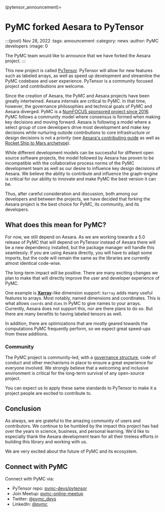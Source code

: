 (pytensor_announcement)=
# PyMC forked Aesara to PyTensor

:::{post} Nov 28, 2022
:tags: announcement
:category: news
:author: PyMC developers
:image: 0

The PyMC team would like to announce that we have forked the Aesara project.
:::

This new project is called [PyTensor](https://github.com/pymc-devs/pytensor). PyTensor will allow for new features such as labeled arrays, as well as speed up development and streamline the PyMC codebase and user experience. PyTensor is a community focused project and contributions are welcome.

Since the creation of Aesara, the PyMC and Aesara projects have been greatly intertwined. Aesara internals are critical to PyMC. In that time, however, the governance philosophies and technical goals of PyMC and Aesara diverged. PyMC is a [NumFOCUS sponsored project since 2016](https://numfocus.org/uncategorized/numfocus-announces-new-fiscally-sponsored-project-pymc3). PyMC follows a community model where consensus is formed when making key decisions and moving forward. Aesara is following a model where a select group of core developers drive most development and make key decisions while nurturing outside contributions to core infrastructure or design decisions is not a priority (see [Aesara's contributing guide](https://github.com/aesara-devs/aesara/blob/main/CONTRIBUTING.md) as well as [Rocket Ship to Mars archetype](https://opentechstrategies.com/archetypes-files/open-source-archetypes-v2.pdf#section*.10)).

While different development models can be successful for different open source software projects, the model followed by Aesara has proven to be incompatible with the collaborative process norms of the PyMC development team as well as our desire to influence key design decisions of Aesara. We believe the ability to contribute and influence the graph-engine is critical for our ability to innovate and make PyMC the best version it can be. 

Thus, after careful consideration and discussion, both among our developers and between the projects, we have decided that forking the Aesara project is the best choice for PyMC, its community, and its developers.

## What does this mean for PyMC?

For now, we still depend on Aesara. As we are working towards a 5.0 release of PyMC that will depend on PyTensor instead of Aesara there will be a new dependency installed, but the package manager will handle this seamlessly. If you are using Aesara directly, you will have to adapt some imports, but the code will remain the same as the libraries are currently almost identical code-wise. 

The long-term impact will be positive. There are many exciting changes we plan to make that will directly improve the user and developer experience of PyMC.

One example is [**Xarray**](https://xarray.dev/)-like dimension support: `Xarray` adds many useful features to arrays. Most notably, named dimensions and coordinates. This is what allows `coords` and `dims` in PyMC to give names to your arrays.  Currently, Aesara does not support this, nor are there plans to do so. But there are many benefits to having labeled tensors as well.

In addition, there are optimizations that are mostly geared towards the computations PyMC frequently perform, so we expect great speed-ups from these additions.

### Community

The PyMC project is community-led, with a [governance structure](https://github.com/pymc-devs/pymc/blob/main/GOVERNANCE.md), code of conduct and other mechanisms in place to ensure a great experience for everyone involved. We strongly believe that a welcoming and inclusive environment is critical for the long-term survival of any open-source project.

You can expect us to apply these same standards to PyTensor to make it a project people are excited to contribute to.

## Conclusion

As always, we are grateful to the amazing community of users and contributors. We continue to be humbled by the impact this project has had over the years in science, business, and personal learning. We'd like to especially thank the Aesara development team for all their tireless efforts in building this library and working with us.

We are very excited about the future of PyMC and its ecosystem. 

## Connect with PyMC

Connect with PyMC via:
- PyTensor repo:  [pymc-devs/pytensor](https://github.com/pymc-devs/pytensor)
- Join Meetup: [pymc-online-meetup](https://www.meetup.com/pymc-online-meetup/)
- Twitter: [@pymc_devs](https://twitter.com/pymc_devs)
- LinkedIn: [@pymc](https://www.linkedin.com/company/pymc/)
